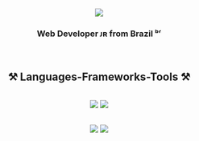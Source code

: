<h1 align="center">
    <img src="https://readme-typing-svg.herokuapp.com/?font=Righteous&size=35&center=true&vCenter=true&width=500&height=70&duration=4000&lines=Hi+There!+👋;+I'm+Gustavo+Petta!;" />
</h1>

<h3 align="center"> Web Developer ᴊʀ from Brazil ᵇʳ</h3>

<br/>

<h2 align="center">⚒️ Languages-Frameworks-Tools ⚒️</h2>
<br/>
<div align="center">
    <img src="https://skillicons.dev/icons?i=html,css,vscode,github,git,figma" />
    <img src="https://skillicons.dev/icons?i=python,javascript,java,mysql" /><br>
</div>

  ##

<div align="center"> 
  <a href = "mailto:gustavo.teixeira0210@gmail.com"><img src="https://img.shields.io/badge/Gmail-D14836?style=for-the-badge&logo=gmail&logoColor=white" target="_blank"></a>
  <a href="https://www.linkedin.com/in/gustavoteixeira2005/" target="_blank"><img src="https://img.shields.io/badge/-LinkedIn-%230077B5?style=for-the-badge&logo=linkedin&logoColor=white" target="_blank"></a> 
  
</div>
